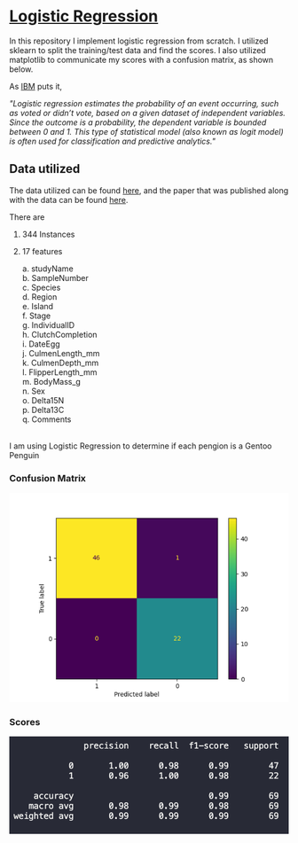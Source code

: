 # [Logistic Regression](https://www.ibm.com/topics/logistic-regression)

In this repository I implement logistic regression from scratch. I utilized sklearn to split the training/test data and find the scores. I also utilized matplotlib to communicate my scores with a confusion matrix, as shown below.


As [IBM](https://www.ibm.com/topics/logistic-regression) puts it, 

*"Logistic regression estimates the probability of an event occurring, such as voted or didn’t vote, based on a given dataset of independent variables. Since the outcome is a probability, the dependent variable is bounded between 0 and 1. This type of statistical model (also known as logit model) is often used for classification and predictive analytics."*

## Data utilized
The data utilized can be found [here](https://allisonhorst.github.io/palmerpenguins/), and the paper that was published along with the data can be found [here](https://journals.plos.org/plosone/article?id=10.1371/journal.pone.0090081#s3).

There are 

1) 344 Instances

2) 17 features
    
    a. studyName
    <br>
    b. SampleNumber
    <br>
    c. Species
    <br>
    d. Region
    <br>
    e. Island
    <br>
    f. Stage
    <br>
    g. IndividualID
    <br>
    h. ClutchCompletion
    <br>
    i. DateEgg
    <br>
    j. CulmenLength_mm
    <br>
    k. CulmenDepth_mm
    <br>
    l. FlipperLength_mm
    <br>
    m. BodyMass_g
    <br>
    n. Sex
    <br>
    o. Delta15N
    <br>
    p. Delta13C
    <br>
    q. Comments

<br>
I am using Logistic Regression to determine if each pengion is a Gentoo Penguin
<br>

### Confusion Matrix
![img](Images/ConfusionMatrix.png)

### Scores
![img](Images/Scores.png)
